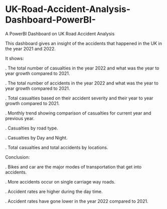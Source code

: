 # UK-Road-Accident-Analysis-Dashboard-PowerBI-
A PowerBI Dashboard on UK Road Accident Analysis

This dashboard gives an insight of the accidents that happened in the UK in the year 2021 and 2022. 

It shows: 

. The total number of casualties in the year 2022 and what was the year to year growth compared to 2021.

. The total number of accidents in the year 2022 and what was the year to year growth compared to 2021.

. Total casualties based on their accident severity and their year to year growth compared to 2021.

. Monthly trend showing comparison of casualties for current year and previous year.

. Casualties by road type.

. Casualties by Day and Night.

. Total casualties and total accidents by locations.

Conclusion:

. Bikes and car are the major modes of transportation that get into accidents.

. More accidents occur on single carriage way roads.

. Accident rates are higher during the day time.

. Accident rates have gone lower in the year 2022 compared to 2021.
